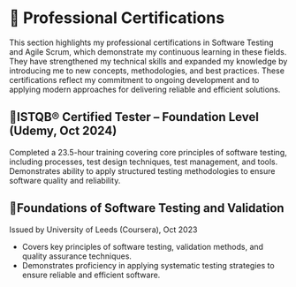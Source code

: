 # 📜 Professional Certifications
This section highlights my professional certifications in Software Testing and Agile Scrum, which demonstrate my continuous learning in these fields. They have strengthened my technical skills and expanded my knowledge by introducing me to new concepts, methodologies, and best practices. These certifications reflect my commitment to ongoing development and to applying modern approaches for delivering reliable and efficient solutions.

## 🔹ISTQB® Certified Tester – Foundation Level (Udemy, Oct 2024)
Completed a 23.5-hour training covering core principles of software testing, including processes, test design techniques, test management, and tools. Demonstrates ability to apply structured testing methodologies to ensure software quality and reliability.
## 🔹Foundations of Software Testing and Validation
Issued by University of Leeds (Coursera), Oct 2023
- Covers key principles of software testing, validation methods, and quality assurance techniques.
- Demonstrates proficiency in applying systematic testing strategies to ensure reliable and efficient software.


